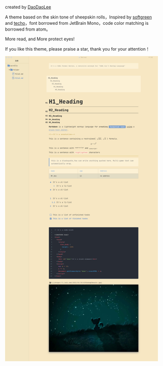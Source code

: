 created by [DaoDaoLee](DaoDaoLee)

A theme based on the skin tone of sheepskin rolls，Inspired by [softgreen](https://github.com/pomopopo/typora-theme-softgreen) and [techo](https://github.com/lfkdsk/techo.css)，font borrowed from JetBrain Mono，code color matching is borrowed from atom。

More read, and More protect eyes!

If you like this theme, please praise a star, thank you for your attention！


![](https://raw.githubusercontent.com/daodaolee/typora-scrolls/main/snapshots.png)